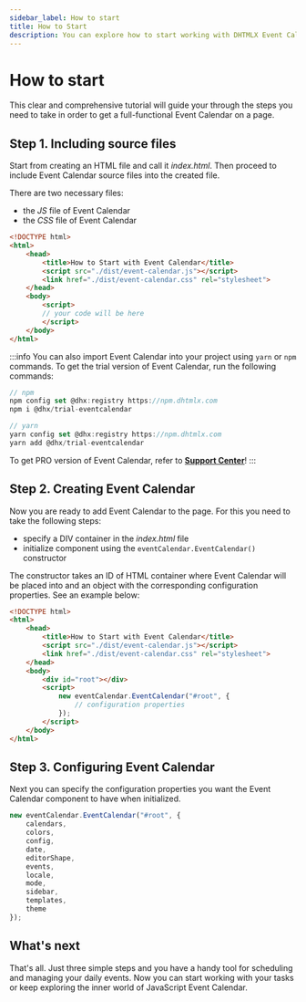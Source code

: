 ```yaml
---
sidebar_label: How to start
title: How to Start
description: You can explore how to start working with DHTMLX Event Calendar in the documentation of the DHTMLX JavaScript Event Calendar library. Browse developer guides and API reference, try out code examples and live demos, and download a free 30-day evaluation version of DHTMLX Event Calendar.
---
```


# How to start

This clear and comprehensive tutorial will guide your through the steps you need to take in order to get a full-functional Event Calendar on a page.

## Step 1. Including source files

Start from creating an HTML file and call it *index.html*. Then proceed to include Event Calendar source files into the created file.

There are two necessary files:

- the *JS* file of Event Calendar
- the *CSS* file of Event Calendar

~~~html {5-6} title="index.html"
<!DOCTYPE html>
<html>
	<head>
		<title>How to Start with Event Calendar</title>
		<script src="./dist/event-calendar.js"></script>   
		<link href="./dist/event-calendar.css" rel="stylesheet">
	</head>
	<body>
		<script>
		// your code will be here
		</script>
	</body>
</html>
~~~

:::info
You can also import Event Calendar into your project using `yarn` or `npm` commands. To get the trial version of Event Calendar, run the following commands:

~~~jsx {2-3,6-7}
// npm
npm config set @dhx:registry https://npm.dhtmlx.com
npm i @dhx/trial-eventcalendar

// yarn
yarn config set @dhx:registry https://npm.dhtmlx.com
yarn add @dhx/trial-eventcalendar
~~~

To get PRO version of Event Calendar, refer to **[Support Center](https://dhtmlx.com/docs/technical-support.shtml)**!
:::

## Step 2. Creating Event Calendar

Now you are ready to add Event Calendar to the page. For this you need to take the following steps:

- specify a DIV container in the *index.html* file
- initialize component using the `eventCalendar.EventCalendar()` constructor

The constructor takes an ID of HTML container where Event Calendar will be placed into and an object with the corresponding configuration properties. See an example below:

~~~html {9,11-13} title="index.html"
<!DOCTYPE html>
<html>
	<head>
		<title>How to Start with Event Calendar</title>
		<script src="./dist/event-calendar.js"></script>   
		<link href="./dist/event-calendar.css" rel="stylesheet">  
	</head>
	<body>
		<div id="root"></div>
		<script>
			new eventCalendar.EventCalendar("#root", {
				// configuration properties
			});
		</script>
	</body>
</html>
~~~

## Step 3. Configuring Event Calendar

Next you can specify the configuration properties you want the Event Calendar component to have when initialized.

~~~jsx {2-12}
new eventCalendar.EventCalendar("#root", {
	calendars,
	colors,
	config,
	date,
	editorShape,
	events,
	locale,
	mode,
	sidebar,
	templates,
	theme
});
~~~

## What's next

That's all. Just three simple steps and you have a handy tool for scheduling and managing your daily events. Now you can start working with your tasks or keep exploring the inner world of JavaScript Event Calendar.

